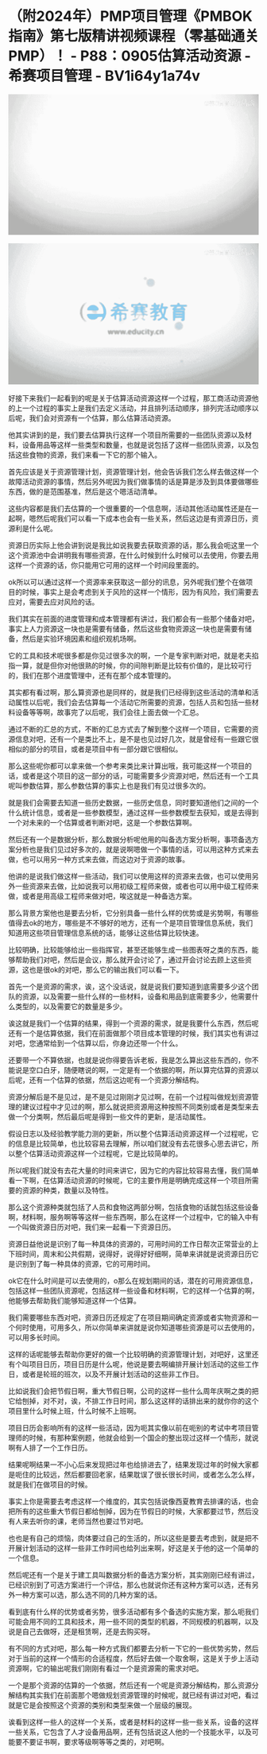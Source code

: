 # （附2024年）PMP项目管理《PMBOK指南》第七版精讲视频课程（零基础通关PMP）！ - P88：0905估算活动资源 - 希赛项目管理 - BV1i64y1a74v

![](img/f652877bbb9b9572570f8d377be255a1_0.png)

![](img/f652877bbb9b9572570f8d377be255a1_1.png)

好接下来我们一起看到的呢是关于估算活动资源这样一个过程，那工商活动资源他的上一个过程的事实上是我们去定义活动，并且排列活动顺序，排列完活动顺序以后呢，我们会对资源有一个估算，那么估算活动资源。

他其实讲到的是，我们要去估算执行这样一个项目所需要的一些团队资源以及材料，设备用品等这样一些类型和数量，也就是说包括了这样一些团队资源，以及包括这些食物的资源，我们来看一下它的那个输入。

首先应该是关于资源管理计划，资源管理计划，他会告诉我们怎么样去做这样一个故障活动资源的事情，然后另外呢因为我们做事情的话是算是涉及到具体要做哪些东西，做的是范围基准，然后是这个嗯活动清单。

这些内容都是我们去估算的一个很重要的一个信息啊，活动其他活动属性还是在一起啊，嗯然后呢我们可以看一下成本也会有一些关系，然后这边是有资源日历，资源利是什么呢。

资源日历实际上他会讲到说是我比如说我要去获取资源的话，那么我会呃这里一个这个资源池中会讲明我有哪些资源，在什么时候到什么时候可以去使用，你要去用这样一个资源的话，你只能用它可用的这样一个时间段里面的。

ok所以可以通过这样一个资源率来获取这一部分的讯息，另外呢我们整个在做项目的时候，事实上是会考虑到关于风险的这样一个情形，因为有风险，我们需要去应对，需要去应对风险的话。

我们其实在前面的进度管理和成本管理都有讲过，我们都会有一些那个储备对吧，事实上人力资源这一块也是需要有储备，然后这些食物资源这一块也是需要有储备，然后是实验环境因素和组织观机场啊。

它的工具和技术呢很多都是你见过很多次的啊，一个是专家判断对吧，就是老夫掐指一算，就是但你对他很熟的时候，你的间隙判断是比较有价值的，是比较可行的，我们在那个进度管理中，还有在那个成本管理的。

其实都有看过啊，那么算资源也是同样的，就是我们已经得到这些活动的清单和活动属性以后呢，我们会去估算每一个活动它所需要的资源，包括人员和包括一些材料设备等等啊，故事完了以后呢，我们会往上面去做一个汇总。

通过不断的汇总的方式，不断的汇总方式去了解到整个这样一个项目，它需要的资源信息对吧，还有一个是类比不上，是不是也见过好几次，就是曾经有一些跟它很相似的部分的项目，或者是项目中有一部分跟它很相似。

那么这些呢你都可以拿来做一个参考来类比来计算出哦，我可能这样一个项目的话，或者是这个项目的这一部分的话，可能需要多少资源对吧，然后还有一个工具呢叫参数估算，那么参数估算的事实上也是我们有见过很多次的。

就是我们会需要去知道一些历史数据，一些历史信息，同时要知道他们之间的一个什么统计信息，或者是一些参数模型，通过这样一些参数模型去获知，或是去得到一个对未来的一个估算或者判断对吧，这是一个参数估算啊。

然后还有一个是数据分析，那么数据分析呢他用的叫备选方案分析啊，事项备选方案分析也是我们见过好多次的，就是说啊嗯做一个事情的话，可以用这种方式来去做，也可以用另一种方式来去做，而这边对于资源的故事。

他讲的是说我们做这样一些活动，我们可以使用这样的资源来去做，也可以使用另外一些资源来去做，比如说我可以用初级工程师来做，或者也可以用中级工程师来做，或者是用高级工程师来做对吧，唉这就是一种备选方案。

那么背景方案他也是要去分析，它分别具备一些什么样的优势或是劣势啊，有哪些值得去ok的地方，哪些是不不够好的地方，还有一个是项目管理信息系统，我们知道用这些项目管理信息系统的话，能够让这些估算比较快速。

比较明确，比较能够给出一些指挥官，甚至还能够生成一些图表呀之类的东西，能够帮助我们对吧，然后是会议，那么就开会讨论了，通过开会讨论去顾上这些资源，这也是很ok的对吧，那么它的输出我们可以看一下。

首先一个是资源的需求，诶，这个没话说，就是说我们要知道到底需要多少这个团队的资源，以及需要一些什么样的一些材料，设备和用品到底需要多少，他需要什么类型的，以及需要它的数量是多少。

诶这就是我们一个估算的结果，得到一个资源的需求，就是我要什么东西，然后呢还有一个是估算依据，我们在前面做那个项目成本管理的时候，我们其实也有讲过对吧，您通常给到一个估算以后，你身边还带一个什么。

还要带一个不算依据，也就是说你得要告诉老板，我是怎么算出这些东西的，你不能说是空口白牙，随便瞎说的啊，一定是有一个依据的啊，所以算完估算的资源以后呢，还有一个估算的依据，然后这边呢有一个资源分解结构。

资源分解后是不是见过，是不是见过刚刚才见过啊，在前一个过程叫做规划资源管理的建议过程中才见过的啊，那么就说把资源用这种按照不同类别或者是类型来去做一个分类啊，然后最后呢是得到一些文件的更新，是活动属性。

假设日志以及经验教学能力测的更新，所以整个估算活动资源这样一个过程呢，它的信息是比较简单，也比较容易去理解，所以咱们就没有去花很多心思去讲它，所以整个估算活动资源这样一个过程呢，它是比较简单的。

所以呢我们就没有去花大量的时间来讲它，因为它的内容比较容易去懂，我们简单看一下啊，在估算活动资源的时候呢，它的主要作用是明确完成这样一个项目所需要的资源的种类，数量以及特性。

那么这个资源种类就包括了人员和食物这两部分啊，包括食物的话就包括这些设备啊，材料啊，服务啊等等这样一些东西啊，那么在这样一个过程中，它的输入中有一个叫做资源日历对吧，我们来一起看一下资源日历。

资源日益他说是识别了每一种具体的资源的，可用时间的工作日帮次正常营业的上下班时间，周末和公共假期，说得好，说得好好细啊，简单来讲就是说资源日历它是识别到了每一种具体的资源，它的可用时间。

ok它在什么时间是可以去使用的，o那么在规划期间的话，潜在的可用资源信息，包括这样一些团队资源呢，包括这样一些设备和材料啊，它的这样一个估算的啊，他能够去帮助我们能够知道这样一个估算。

我们需要哪些东西对吧，资源日历还规定了在项目期间确定资源或者实物资源和一个何时使用，可用多久，所以你简单来讲就是说你知道哪些资源是可以去使用的，可以用多长时间。

这样的话呢能够去帮助你更好的做一个比较明确的资源管理计划，对吧好，这里还有个叫项目日历，项目日历是什么呢，他说是要去啊编排开展计划活动的这些工作日，或者是轮班的班次，以及不开展计划活动的这些非工作日。

比如说我们会把节假日啊，重大节假日啊，公司的这样一些什么周年庆啊之类的把它给刨掉，对不对，诶，不排工作日时间，那么这这样的话排出来的就你你的这个项目里什么时候上班，什么时候不上班啊。

项目日历会影响所有的这样一些活动，因为呃其实像以前在呃别的考试中考项目管理师的时候，有那种案例题，他就会给到一个国企的整出现过这样一个情形，就说啊有人排了一个工作日历。

结果呢啊结果一不小心后来发现把过年也给排进去了，结果发现过年的时候大家都是呃住的比较远，然后都要回老家，结果耽误了很长很长时间，或者怎么怎么样，就是我们在做项目的时候。

事实上你是需要去考虑这样一个维度的，其实包括说像西夏教育去排课的话，也会把所有的这些重大节假日都给刨掉，因为在节假日的时候，大家都要过节，然后没有人来去听你的课，老师当然也要过节对吧。

也也是有自己的烦恼，肉体要过自己的生活的，所以这些是要去考虑到，就是把不开展计划活动的这样一些非工作时间也给列出来啊，好这是关于他的这一个简单的一个信息。

然后呢还有一个是关于建工具叫数据分析的备选方案分析，其实刚刚已经有讲过，已经识别到了可选方案进行一个评估，那么也就说你还有这种方案可以选，还有另外一种方案可以选，那么选不同的几种方案的话。

看到底有什么样的优势或者劣势，很多活动都有多个备选的实施方案，那么呃我们可能会用不同的工具和技术，用一些不同的类型的机器，不同规模的机器啊，以及说是自己去做呀，还是租赁啊，还是去购买呀。

有不同的方式对吧，那么每一种方式我们都要去分析一下它的一些优势劣势，然后对于当前的这样一个情形的合适程度，然后好去做一个取舍啊，这是关于步上活动资源啊，它的输出呢我们刚刚有看过一个是资源需的需求对吧。

一个是那个资源的估算的一个依据，然后还有一个呢是资源分解结构，那么资源分解结构其实我们在前面那个嗯做规划资源管理的时候呢，就已经有讲过对吧，看过就是它是会按照这个资源的类别和类型来做一个层级的展现。

诶看到这样一些人的这样一个关系，或者是材料的这样一些一些关系，设备的这样一些关系，它包含了人才设备用品啊，还有包括说这人他的一个技能水平，以及可能要不要证书啊，要求等级啊等等之类的，对吧啊。

